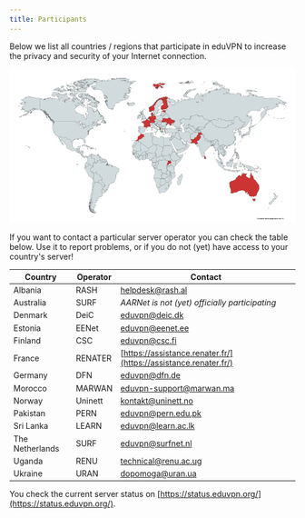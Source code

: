 ```yaml
---
title: Participants
---
```


Below we list all countries / regions that participate in eduVPN to increase 
the privacy and security of your Internet connection.

![eduVPN map](img/eduvpn_map.png)

If you want to contact a particular server operator you can check the table 
below. Use it to report problems, or if you do not (yet) have access to your 
country's server!

Country         | Operator | Contact 
--------------- | -------- | ----------------------------------------------------------------
Albania         | RASH     | [helpdesk@rash.al](mailto:helpdesk@rash.al)
Australia       | SURF     | _AARNet is not (yet) officially participating_
Denmark         | DeiC     | [eduvpn@deic.dk](mailto:eduvpn@deic.dk)
Estonia         | EENet    | [eduvpn@eenet.ee](mailto:eduvpn@eenet.ee)
Finland         | CSC      | [eduvpn@csc.fi](mailto:eduvpn@csc.fi)
France          | RENATER  | [https://assistance.renater.fr/](https://assistance.renater.fr/)
Germany         | DFN      | [eduvpn@dfn.de](mailto:eduvpn@dfn.de)
Morocco         | MARWAN   | [eduvpn-support@marwan.ma](mailto:eduvpn-support@marwan.ma)
Norway          | Uninett  | [kontakt@uninett.no](mailto:kontakt@uninett.no)
Pakistan        | PERN     | [eduvpn@pern.edu.pk](mailto:eduvpn@pern.edu.pk)
Sri Lanka       | LEARN    | [eduvpn@learn.ac.lk](mailto:eduvpn@learn.ac.lk)
The Netherlands | SURF     | [eduvpn@surfnet.nl](mailto:eduvpn@surfnet.nl)
Uganda          | RENU     | [technical@renu.ac.ug](mailto:technical@renu.ac.ug)
Ukraine         | URAN     | [dopomoga@uran.ua](mailto:dopomoga@uran.ua)

You check the current server status on [https://status.eduvpn.org/](https://status.eduvpn.org/).
